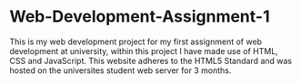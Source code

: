 # Web-Development-Assignment-1
This is my web development project for my first assignment of web development at university, within this project I have made use of HTML, CSS and JavaScript. This website adheres to the HTML5 Standard and was hosted on the universites student web server for 3 months.
